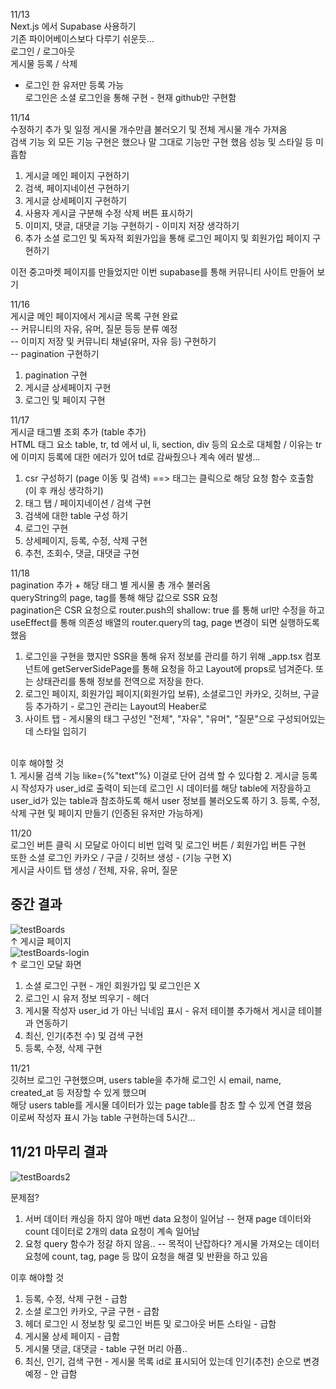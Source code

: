 11/13 <br>
Next.js 에서 Supabase 사용하기 <br>
기존 파이어베이스보다 다루기 쉬운듯... <br>
로그인 / 로그아웃 <br>
게시물 등록 / 삭제 <br>
+ 로그인 한 유저만 등록 가능 <br>
로그인은 소셜 로그인을 통해 구현 - 현재 github만 구현함<br>

11/14 <br>
수정하기 추가 및 일정 게시물 개수만큼 불러오기 및 전체 게시물 개수 가져옴 <br>
검색 기능 외 모든 기능 구현은 했으나 말 그대로 기능만 구현 했음 성능 및 스타일 등 미흡함 <br>

1. 게시글 메인 페이지 구현하기 <br>
2. 검색, 페이지네이션 구현하기
3. 게시글 상세페이지 구현하기
4. 사용자 게시글 구분해 수정 삭제 버튼 표시하기
5. 이미지, 댓글, 대댓글 기능 구현하기 - 이미지 저장 생각하기
6. 추가 소셜 로그인 및 독자적 회원가입을 통해 로그인 페이지 및 회원가입 페이지 구현하기

이전 중고마켓 페이지를 만들었지만 이번 supabase를 통해 커뮤니티 사이트 만들어 보기

11/16 <br>
게시글 메인 페이지에서 게시글 목록 구현 완료 <br>
-- 커뮤니티의 자유, 유머, 질문 등등 분류 예정 <br>
-- 이미지 저장 및 커뮤니티 채널(유머, 자유 등) 구현하기 <br>
-- pagination 구현하기

1. pagination 구현
2. 게시글 상세페이지 구현
3. 로그인 및 페이지 구현

11/17 <br>
게시글 태그별 조회 추가 (table 추가) <br>
HTML 태그 요소 table, tr, td 에서 ul, li, section, div 등의 요소로 대체함 / 이유는 tr에 이미지 등록에 대한 에러가 있어 td로 감싸줬으나 계속 에러 발생... <br>

1. csr 구성하기 (page 이동 및 검색) ==> 태그는 클릭으로 해당 요청 함수 호출함 (이 후 캐싱 생각하기)
2. 태그 탭 / 페이지네이션 / 검색 구현
3. 검색에 대한 table 구성 하기
4. 로그인 구현
5. 상세페이지, 등록, 수정, 삭제 구현
6. 추천, 조회수, 댓글, 대댓글 구현

11/18 <br>
pagination 추가 + 해당 태그 별 게시물 총 개수 불러옴 <br>
queryString의 page, tag를 통해 해당 값으로 SSR 요청 <br>
pagination은 CSR 요청으로 router.push의 shallow: true 를 통해 url만 수정을 하고 <br>
useEffect를 통해 의존성 배열의 router.query의 tag, page 변경이 되면 실행하도록 했음 <br>


1. 로그인을 구현을 했지만 SSR을 통해 유저 정보를 관리를 하기 위해 _app.tsx 컴포넌트에 getServerSidePage를 통해 요청을 하고 Layout에 props로 넘겨준다. 또는 상태관리를 통해 정보를 전역으로 저장을 한다.
2. 로그인 페이지, 회원가입 페이지(회원가입 보류), 소셜로그인 카카오, 깃허브, 구글 등 추가하기 - 로그인 관리는 Layout의 Heaber로
3. 사이트 탭 - 게시물의 태그 구성인 "전체", "자유", "유머", "질문"으로 구성되어있는데 스타일 입히기

<br>
이후 해야할 것<br>
1. 게시물 검색 기능 like={%"text"%} 이걸로 단어 검색 할 수 있다함
2. 게시글 등록 시 작성자가 user_id로 출력이 되는데 로그인 시 데이터를 해당 table에 저장을하고 user_id가 있는 table과 참조하도록 해서 user 정보를 불러오도록 하기
3. 등록, 수정, 삭제 구현 및 페이지 만들기 (인증된 유저만 가능하게)

11/20 <br>
로그인 버튼 클릭 시 모달로 아이디 비번 입력 및 로그인 버튼 / 회원가입 버튼 구현 <br>
또한 소셜 로그인 카카오 / 구글 / 깃허브 생성 - (기능 구현 X)<br>
게시글 사이트 탭 생성 / 전체, 자유, 유머, 질문<br>

## 중간 결과
![testBoards](https://github.com/user-attachments/assets/10c0dea9-1328-4779-bdd8-374bada7eced) <br>
↑ 게시글 페이지 <br>
![testBoards-login](https://github.com/user-attachments/assets/39448643-62c8-4b53-9fe4-199399795ff2) <br>
↑ 로그인 모달 화면<br>

1. 소셜 로그인 구현 - 개인 회원가입 및 로그인은 X
2. 로그인 시 유저 정보 띄우기 - 헤더
3. 게시물 작성자 user_id 가 아닌 닉네임 표시 - 유저 테이블 추가해서 게시글 테이블과 연동하기
4. 최신, 인기(추천 수) 및 검색 구현
5. 등록, 수정, 삭제 구현


11/21 <br>
깃허브 로그인 구현했으며, users table을 추가해 로그인 시 email, name, created_at 등 저장할 수 있게 했으며<br>
해당 users table를 게시물 데이터가 있는 page table를 참조 할 수 있게 연결 했음 <br>
이로써 작성자 표시 가능 table 구현하는데 5시간... <br>

## 11/21 마무리 결과
![testBoards2](https://github.com/user-attachments/assets/c8505e95-4034-49ac-b5e4-421d7abbf131) <br>


문제점? <br>
1. 서버 데이터 캐싱을 하지 않아 매번 data 요청이 일어남 -- 현재 page 데이터와 count 데이터로 2개의 data 요청이 계속 일어남
2. 요청 query 함수가 정갈 하지 않음.. -- 목적이 난잡하다? 게시물 가져오는 데이터 요청에 count, tag, page 등 많이 요청을 해결 및 반환을 하고 있음


이후 해야할 것<br>
1. 등록, 수정, 삭제 구현 - 급함
2. 소셜 로그인 카카오, 구글 구현 - 급함
3. 헤더 로그인 시 정보창 및 로그인 버튼 및 로그아웃 버튼 스타일 - 급함
4. 게시물 상세 페이지 - 급함
5. 게시물 댓글, 대댓글 - table 구현 머리 아픔..
6. 최신, 인기, 검색 구현 - 게시물 목록 id로 표시되어 있는데 인기(추천) 순으로 변경 예정 - 안 급함 
